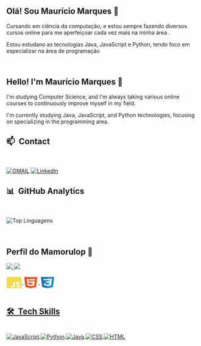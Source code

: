 ## Olá! Sou Maurício Marques 🤙

Cursando em ciência da computação, e estou sempre fazendo diversos cursos online para me aperfeiçoar cada vez mais na minha área . 

Estou estudano as tecnologias Java, JavaScript e Python, tendo foco em especializar na área de programação

<br /> 

## Hello! I'm Maurício Marques 🤙

I'm studying Computer Science, and I'm always taking various online courses to continuously improve myself in my field.

I'm currently studying Java, JavaScript, and Python technologies, focusing on specializing in the programming area.



## 📫 &nbsp;Contact

<br /> 

[![GMAIL](https://img.shields.io/badge/Gmail-D14836?style=for-the-badge&logo=gmail&logoColor=white)](<mailto:mauricio.marques.99@gmail.com>) [![LinkedIn](https://img.shields.io/badge/LinkedIn-0077B5?style=for-the-badge&logo=linkedin&logoColor=white)](https://www.linkedin.com/in/mauricio-marques-9861a81b6/) 
<br /> 

## 📊  &nbsp;GitHub Analytics

<br /> 

![Top Linguagens](https://github-readme-stats.vercel.app/api/top-langs/?username=Mamorulop&layout=compact&theme=cobalt)

<br /> 

## Perfil do Mamorulop 👻

 <div>
   <a href="https://github.com/Mamorulop">
   <img height="180em" src="https://github-readme-stats.vercel.app/api?username=Mamorulop&show_icons=true&theme=tokyonight&include_all_commits=true&count_private=true"/>
   <img height="180em" src="https://github-readme-stats.vercel.app/api/top-langs/?username=Mamorulop&layout=compact&langs_count=6&theme=tokyonight"/>
</div>
    
<div style="display: inline_block"><br>
  <img align="center" alt="Js" height="30" width="40" src="https://raw.githubusercontent.com/devicons/devicon/master/icons/javascript/javascript-plain.svg">
  <img align="center" alt="HTML" height="30" width="40" src="https://raw.githubusercontent.com/devicons/devicon/master/icons/html5/html5-original.svg">
  <img align="center" alt="CSS" height="30" width="40" src="https://raw.githubusercontent.com/devicons/devicon/master/icons/css3/css3-original.svg">
</div>
 
<br>


## 🛠️ &nbsp;Tech Skills

<div style="display: inline_blocj"><br/>
    <img align="center" alt="JavaScript" src="https://img.shields.io/badge/JavaScript-F7DF1E?style=for-the-badge&logo=javascript&logoColor=black" />
    <img align="center" alt="Python" src="https://img.shields.io/badge/python-3670A0?style=for-the-badge&logo=python&logoColor=ffdd54"/>
    <img align="center" alt="Java" src="https://img.shields.io/badge/Java-ED8B00?style=for-the-badge&logo=openjdk&logoColor=white" />
    <img align="center" alt="CSS" src="https://img.shields.io/badge/CSS-239120?&style=for-the-badge&logo=css3&logoColor=white" />
    <img align="center" alt="HTML" src="https://shields.io/badge/HTML-★★★★★-f06529?logo=html5&logoColor=white&labelColor=f06529" />
</div>


